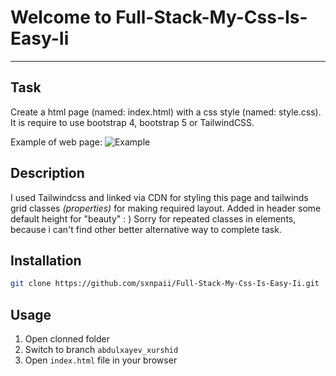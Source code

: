 # Welcome to Full-Stack-My-Css-Is-Easy-Ii 
***

## Task
Create a html page (named: index.html) with a css style (named: style.css).
It is require to use bootstrap 4, bootstrap 5 or TailwindCSS.

Example of web page: 
![Example](https://camo.githubusercontent.com/e72623d0ba14860f91d7edd02779e504aa87aeefb5bac38fe7efcac539ec21db/68747470733a2f2f73746f726167652e676f6f676c65617069732e636f6d2f7177617361722d7075626c69632f747261636b2d7765622f6373735f69735f656173795f49495f677269642e706e67)

## Description
I used Tailwindcss and linked via CDN for styling this page and tailwinds grid classes _(properties)_ for making required layout. Added in header some default height for "beauty" : ) Sorry for repeated classes in elements, because i can't find other better alternative way to complete task.

## Installation

```bash
git clone https://github.com/sxnpaii/Full-Stack-My-Css-Is-Easy-Ii.git
```

## Usage
1. Open clonned folder
2. Switch to branch `abdulxayev_xurshid`
3. Open `index.html` file in your browser 
